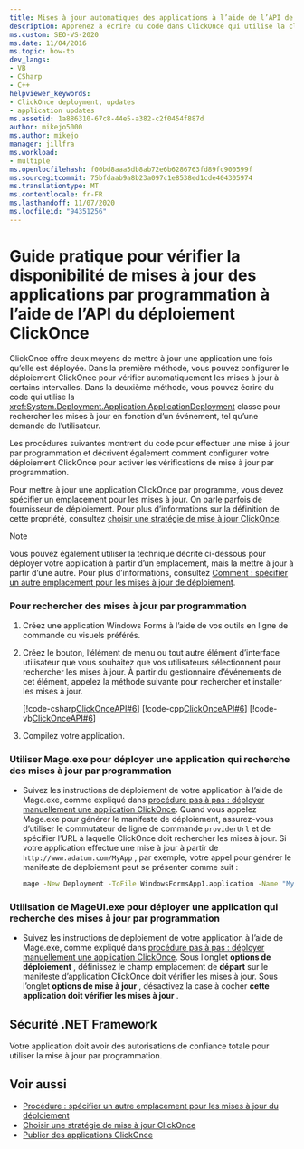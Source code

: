```yaml
---
title: Mises à jour automatiques des applications à l’aide de l’API de déploiement ClickOnce
description: Apprenez à écrire du code dans ClickOnce qui utilise la classe ApplicationDeployment pour rechercher les mises à jour en fonction d’un événement, tel qu’une demande de l’utilisateur.
ms.custom: SEO-VS-2020
ms.date: 11/04/2016
ms.topic: how-to
dev_langs:
- VB
- CSharp
- C++
helpviewer_keywords:
- ClickOnce deployment, updates
- application updates
ms.assetid: 1a886310-67c8-44e5-a382-c2f0454f887d
author: mikejo5000
ms.author: mikejo
manager: jillfra
ms.workload:
- multiple
ms.openlocfilehash: f00bd8aaa5db8ab72e6b6286763fd89fc900599f
ms.sourcegitcommit: 75bfdaab9a8b23a097c1e8538ed1cde404305974
ms.translationtype: MT
ms.contentlocale: fr-FR
ms.lasthandoff: 11/07/2020
ms.locfileid: "94351256"
---
```

# <a name="how-to-check-for-application-updates-programmatically-using-the-clickonce-deployment-api"></a>Guide pratique pour vérifier la disponibilité de mises à jour des applications par programmation à l’aide de l’API du déploiement ClickOnce
ClickOnce offre deux moyens de mettre à jour une application une fois qu’elle est déployée. Dans la première méthode, vous pouvez configurer le déploiement ClickOnce pour vérifier automatiquement les mises à jour à certains intervalles. Dans la deuxième méthode, vous pouvez écrire du code qui utilise la <xref:System.Deployment.Application.ApplicationDeployment> classe pour rechercher les mises à jour en fonction d’un événement, tel qu’une demande de l’utilisateur.

 Les procédures suivantes montrent du code pour effectuer une mise à jour par programmation et décrivent également comment configurer votre déploiement ClickOnce pour activer les vérifications de mise à jour par programmation.

 Pour mettre à jour une application ClickOnce par programme, vous devez spécifier un emplacement pour les mises à jour. On parle parfois de fournisseur de déploiement. Pour plus d’informations sur la définition de cette propriété, consultez [choisir une stratégie de mise à jour ClickOnce](../deployment/choosing-a-clickonce-update-strategy.md).

> [!NOTE]
> Vous pouvez également utiliser la technique décrite ci-dessous pour déployer votre application à partir d’un emplacement, mais la mettre à jour à partir d’une autre. Pour plus d’informations, consultez [Comment : spécifier un autre emplacement pour les mises à jour de déploiement](../deployment/how-to-specify-an-alternate-location-for-deployment-updates.md).

### <a name="to-check-for-updates-programmatically"></a>Pour rechercher des mises à jour par programmation

1. Créez une application Windows Forms à l’aide de vos outils en ligne de commande ou visuels préférés.

2. Créez le bouton, l’élément de menu ou tout autre élément d’interface utilisateur que vous souhaitez que vos utilisateurs sélectionnent pour rechercher les mises à jour. À partir du gestionnaire d’événements de cet élément, appelez la méthode suivante pour rechercher et installer les mises à jour.

     [!code-csharp[ClickOnceAPI#6](../deployment/codesnippet/CSharp/how-to-check-for-application-updates-programmatically-using-the-clickonce-deployment-api_1.cs)]
     [!code-cpp[ClickOnceAPI#6](../deployment/codesnippet/CPP/how-to-check-for-application-updates-programmatically-using-the-clickonce-deployment-api_1.cpp)]
     [!code-vb[ClickOnceAPI#6](../deployment/codesnippet/VisualBasic/how-to-check-for-application-updates-programmatically-using-the-clickonce-deployment-api_1.vb)]

3. Compilez votre application.

### <a name="use-mageexe-to-deploy-an-application-that-checks-for-updates-programmatically"></a>Utiliser Mage.exe pour déployer une application qui recherche des mises à jour par programmation

- Suivez les instructions de déploiement de votre application à l’aide de Mage.exe, comme expliqué dans [procédure pas à pas : déployer manuellement une application ClickOnce](../deployment/walkthrough-manually-deploying-a-clickonce-application.md). Quand vous appelez Mage.exe pour générer le manifeste de déploiement, assurez-vous d’utiliser le commutateur de ligne de commande `providerUrl` et de spécifier l’URL à laquelle ClickOnce doit rechercher les mises à jour. Si votre application effectue une mise à jour à partir de `http://www.adatum.com/MyApp` , par exemple, votre appel pour générer le manifeste de déploiement peut se présenter comme suit :

    ```cmd
    mage -New Deployment -ToFile WindowsFormsApp1.application -Name "My App 1.0" -Version 1.0.0.0 -AppManifest 1.0.0.0\MyApp.manifest -providerUrl http://www.adatum.com/MyApp/MyApp.application
    ```

### <a name="using-mageuiexe-to-deploy-an-application-that-checks-for-updates-programmatically"></a>Utilisation de MageUI.exe pour déployer une application qui recherche des mises à jour par programmation

- Suivez les instructions de déploiement de votre application à l’aide de Mage.exe, comme expliqué dans [procédure pas à pas : déployer manuellement une application ClickOnce](../deployment/walkthrough-manually-deploying-a-clickonce-application.md). Sous l’onglet **options de déploiement** , définissez le champ emplacement de **départ** sur le manifeste d’application ClickOnce doit vérifier les mises à jour. Sous l’onglet **options de mise à jour** , désactivez la case à cocher **cette application doit vérifier les mises à jour** .

## <a name="net-framework-security"></a>Sécurité .NET Framework
 Votre application doit avoir des autorisations de confiance totale pour utiliser la mise à jour par programmation.

## <a name="see-also"></a>Voir aussi
- [Procédure : spécifier un autre emplacement pour les mises à jour du déploiement](../deployment/how-to-specify-an-alternate-location-for-deployment-updates.md)
- [Choisir une stratégie de mise à jour ClickOnce](../deployment/choosing-a-clickonce-update-strategy.md)
- [Publier des applications ClickOnce](../deployment/publishing-clickonce-applications.md)